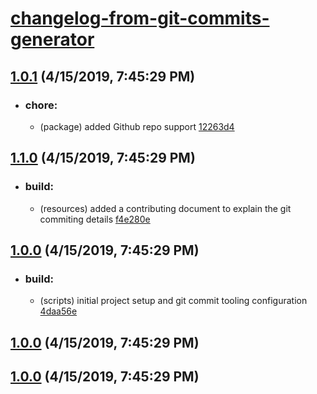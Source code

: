 # [changelog-from-git-commits-generator](https://github.com/simpert/changelog-from-git-commits-generator/blob/master/README.md)    


## [1.0.1](https://github.com/simpert/changelog-from-git-commits-generator/tags/1.0.1) (4/15/2019, 7:45:29 PM) 

- ### chore:
   - (package)  added Github repo support [12263d4](https://github.com/simpert/changelog-from-git-commits-generator/commit/12263d4a562ea1d839532786bfdaa48fa1300b82)


## [1.1.0](https://github.com/simpert/changelog-from-git-commits-generator/tags/1.1.0) (4/15/2019, 7:45:29 PM) 

- ### build:
   - (resources)  added a contributing document to explain the git commiting details [f4e280e](https://github.com/simpert/changelog-from-git-commits-generator/commit/f4e280eb551d864315d9432a005dcb5a0a804ff1)


## [1.0.0](https://github.com/simpert/changelog-from-git-commits-generator/tags/1.0.0) (4/15/2019, 7:45:29 PM) 

- ### build:
   - (scripts)  initial project setup and git commit tooling configuration [4daa56e](https://github.com/simpert/changelog-from-git-commits-generator/commit/4daa56ee1786cec9f4216547ce4ca0cbd439ab20)


## [1.0.0](https://github.com/simpert/changelog-from-git-commits-generator/tags/1.0.0) (4/15/2019, 7:45:29 PM) 

## [1.0.0](https://github.com/simpert/changelog-from-git-commits-generator/tags/1.0.0) (4/15/2019, 7:45:29 PM)
